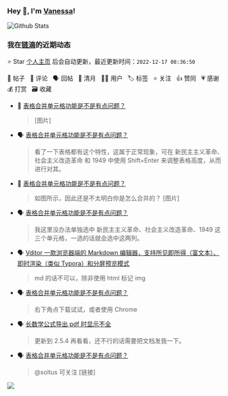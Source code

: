### Hey 👋, I'm [Vanessa](http://vanessa.b3log.org/)!

![Github Stats](https://github-readme-stats.vercel.app/api?username=Vanessa219&show_icons=true)

<!--events start -->

### 我在[链滴](https://ld246.com)的近期动态

⭐️ Star [个人主页](https://github.com/Vanessa219/Vanessa219) 后会自动更新，最近更新时间：`2022-12-17 08:36:50`

📝 帖子 &nbsp; 💬 评论 &nbsp; 🗣 回帖 &nbsp; 🌙 清月 &nbsp; 👨‍💻 用户 &nbsp; 🏷️ 标签 &nbsp; ⭐️ 关注 &nbsp; 👍 赞同 &nbsp; 💗 感谢 &nbsp; 💰 打赏 &nbsp; 🗃 收藏

* 💬 [表格合并单元格功能是不是有点问题？](https://ld246.com/article/1670058423507/comment/1671179553827#comments)

  > [图片]
* 🗣 [表格合并单元格功能是不是有点问题？](https://ld246.com/article/1670058423507/comment/1671117488330#comments)

  > 看了一下表格都有这个特性，这属于正常现象，可在 新民主主义革命、社会主义改造革命 和 1949 中使用 Shift+Enter 来调整表格高度，从而进行对其。
* 💬 [表格合并单元格功能是不是有点问题？](https://ld246.com/article/1670058423507/comment/1671071145984#comments)

  > 如图所示，因此还是不太明白你是怎么合并的？ [图片]
* 🗣 [表格合并单元格功能是不是有点问题？](https://ld246.com/article/1670058423507/comment/1671003980138#comments)

  > 我这里没办法单独选中 新民主主义革命、社会主义改造革命、1949 这三个单元格，一选的话就会选中这两列。
* 🗣 [Vditor 一款浏览器端的 Markdown 编辑器，支持所见即所得（富文本）、即时渲染（类似 Typora）和分屏预览模式](https://ld246.com/article/1549638745630/comment/1671069266404#comments)

  > md 的话不可以，除非使用 html 标记 img
* 🗣 [表格合并单元格功能是不是有点问题？](https://ld246.com/article/1670058423507/comment/1670987916704#comments)

  > 右下角点下载试试，或者使用 Chrome
* 🗣 [长数学公式导出 pdf 时显示不全](https://ld246.com/article/1670826258870/comment/1670902224341#comments)

  > 更新到 2.5.4 再看看，还不行的话需要把文档发我一下。
* 🗣 [表格合并单元格功能是不是有点问题？](https://ld246.com/article/1670058423507/comment/1670855287578#comments)

  > @soltus 可关注 [链接]


<!--events end -->

<a title="Hits" target="_blank" href="https://github.com/Vanessa219/Vanessa219"><img src="https://hits.b3log.org/Vanessa219/Vanessa219.svg"></a>
